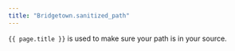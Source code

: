 ```yaml
---
title: "Bridgetown.sanitized_path"
---
```


`{{ page.title }}` is used to make sure your path is in your source.
